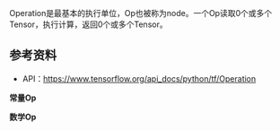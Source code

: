 Operation是最基本的执行单位，Op也被称为node。一个Op读取0个或多个Tensor，执行计算，返回0个或多个Tensor。

## 参考资料
* API：https://www.tensorflow.org/api_docs/python/tf/Operation

**常量Op**


**数学Op**





